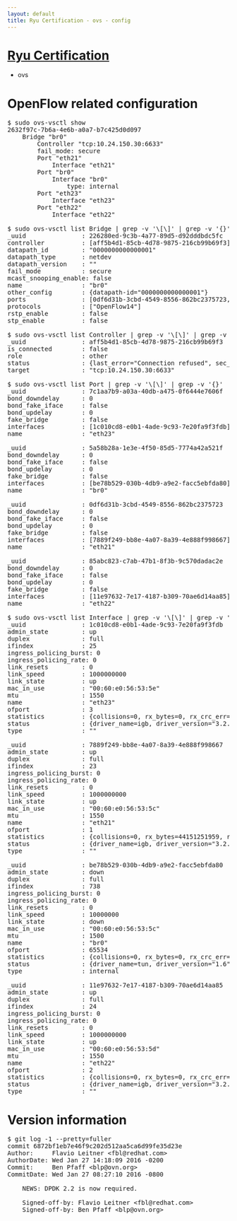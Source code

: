 ```yaml
---
layout: default
title: Ryu Certification - ovs - config
---
```

# [Ryu Certification](http://osrg.github.io/ryu/certification.html)
* ovs 

# OpenFlow related configuration
<pre>
$ sudo ovs-vsctl show
2632f97c-7b6a-4e6b-a0a7-b7c425d0d097
    Bridge "br0"
        Controller "tcp:10.24.150.30:6633"
        fail_mode: secure
        Port "eth21"
            Interface "eth21"
        Port "br0"
            Interface "br0"
                type: internal
        Port "eth23"
            Interface "eth23"
        Port "eth22"
            Interface "eth22"

$ sudo ovs-vsctl list Bridge | grep -v '\[\]' | grep -v '{}'
_uuid               : 226280ed-9c3b-4a77-89d5-d92dddbdc5fc
controller          : [aff5b4d1-85cb-4d78-9875-216cb99b69f3]
datapath_id         : "0000000000000001"
datapath_type       : netdev
datapath_version    : "<built-in>"
fail_mode           : secure
mcast_snooping_enable: false
name                : "br0"
other_config        : {datapath-id="0000000000000001"}
ports               : [0df6d31b-3cbd-4549-8556-862bc2375723, 5a58b28a-1e3e-4f50-85d5-7774a42a521f, 7c1aa7b9-a03a-40db-a475-0f6444e7606f, 85abc823-c7ab-47b1-8f3b-9c570dadac2e]
protocols           : ["OpenFlow14"]
rstp_enable         : false
stp_enable          : false

$ sudo ovs-vsctl list Controller | grep -v '\[\]' | grep -v '{}'
_uuid               : aff5b4d1-85cb-4d78-9875-216cb99b69f3
is_connected        : false
role                : other
status              : {last_error="Connection refused", sec_since_connect="16", sec_since_disconnect="1", state=BACKOFF}
target              : "tcp:10.24.150.30:6633"

$ sudo ovs-vsctl list Port | grep -v '\[\]' | grep -v '{}'
_uuid               : 7c1aa7b9-a03a-40db-a475-0f6444e7606f
bond_downdelay      : 0
bond_fake_iface     : false
bond_updelay        : 0
fake_bridge         : false
interfaces          : [1c010cd8-e0b1-4ade-9c93-7e20fa9f3fdb]
name                : "eth23"

_uuid               : 5a58b28a-1e3e-4f50-85d5-7774a42a521f
bond_downdelay      : 0
bond_fake_iface     : false
bond_updelay        : 0
fake_bridge         : false
interfaces          : [be78b529-030b-4db9-a9e2-facc5ebfda80]
name                : "br0"

_uuid               : 0df6d31b-3cbd-4549-8556-862bc2375723
bond_downdelay      : 0
bond_fake_iface     : false
bond_updelay        : 0
fake_bridge         : false
interfaces          : [7889f249-bb8e-4a07-8a39-4e888f998667]
name                : "eth21"

_uuid               : 85abc823-c7ab-47b1-8f3b-9c570dadac2e
bond_downdelay      : 0
bond_fake_iface     : false
bond_updelay        : 0
fake_bridge         : false
interfaces          : [11e97632-7e17-4187-b309-70ae6d14aa85]
name                : "eth22"

$ sudo ovs-vsctl list Interface | grep -v '\[\]' | grep -v '{}'
_uuid               : 1c010cd8-e0b1-4ade-9c93-7e20fa9f3fdb
admin_state         : up
duplex              : full
ifindex             : 25
ingress_policing_burst: 0
ingress_policing_rate: 0
link_resets         : 0
link_speed          : 1000000000
link_state          : up
mac_in_use          : "00:60:e0:56:53:5e"
mtu                 : 1550
name                : "eth23"
ofport              : 3
statistics          : {collisions=0, rx_bytes=0, rx_crc_err=0, rx_dropped=0, rx_errors=0, rx_frame_err=0, rx_over_err=0, rx_packets=0, tx_bytes=7784755500, tx_dropped=0, tx_errors=0, tx_packets=5189837}
status              : {driver_name=igb, driver_version="3.2.10-k", firmware_version="2.10-9"}
type                : ""

_uuid               : 7889f249-bb8e-4a07-8a39-4e888f998667
admin_state         : up
duplex              : full
ifindex             : 23
ingress_policing_burst: 0
ingress_policing_rate: 0
link_resets         : 0
link_speed          : 1000000000
link_state          : up
mac_in_use          : "00:60:e0:56:53:5c"
mtu                 : 1550
name                : "eth21"
ofport              : 1
statistics          : {collisions=0, rx_bytes=44151251959, rx_crc_err=0, rx_dropped=0, rx_errors=0, rx_frame_err=0, rx_over_err=0, rx_packets=29493758, tx_bytes=0, tx_dropped=0, tx_errors=0, tx_packets=0}
status              : {driver_name=igb, driver_version="3.2.10-k", firmware_version="2.10-9"}
type                : ""

_uuid               : be78b529-030b-4db9-a9e2-facc5ebfda80
admin_state         : down
duplex              : full
ifindex             : 738
ingress_policing_burst: 0
ingress_policing_rate: 0
link_resets         : 0
link_speed          : 10000000
link_state          : down
mac_in_use          : "00:60:e0:56:53:5c"
mtu                 : 1500
name                : "br0"
ofport              : 65534
statistics          : {collisions=0, rx_bytes=0, rx_crc_err=0, rx_dropped=0, rx_errors=0, rx_frame_err=0, rx_over_err=0, rx_packets=0, tx_bytes=0, tx_dropped=0, tx_errors=0, tx_packets=0}
status              : {driver_name=tun, driver_version="1.6", firmware_version="N/A"}
type                : internal

_uuid               : 11e97632-7e17-4187-b309-70ae6d14aa85
admin_state         : up
duplex              : full
ifindex             : 24
ingress_policing_burst: 0
ingress_policing_rate: 0
link_resets         : 0
link_speed          : 1000000000
link_state          : up
mac_in_use          : "00:60:e0:56:53:5d"
mtu                 : 1550
name                : "eth22"
ofport              : 2
statistics          : {collisions=0, rx_bytes=0, rx_crc_err=0, rx_dropped=0, rx_errors=0, rx_frame_err=0, rx_over_err=0, rx_packets=0, tx_bytes=30067041325, tx_dropped=0, tx_errors=0, tx_packets=20071725}
status              : {driver_name=igb, driver_version="3.2.10-k", firmware_version="2.10-9"}
type                : ""
</pre>

# Version information
<pre>
$ git log -1 --pretty=fuller
commit 6872bf1eb7e46f9c202d512aa5ca6d99fe35d23e
Author:     Flavio Leitner &lt;fbl@redhat.com&gt;
AuthorDate: Wed Jan 27 14:18:09 2016 -0200
Commit:     Ben Pfaff &lt;blp@ovn.org&gt;
CommitDate: Wed Jan 27 08:27:10 2016 -0800

    NEWS: DPDK 2.2 is now required.
    
    Signed-off-by: Flavio Leitner &lt;fbl@redhat.com&gt;
    Signed-off-by: Ben Pfaff &lt;blp@ovn.org&gt;
</pre>
